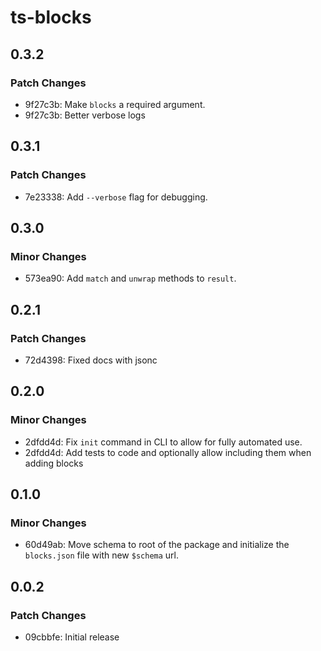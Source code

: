 # ts-blocks

## 0.3.2

### Patch Changes

- 9f27c3b: Make `blocks` a required argument.
- 9f27c3b: Better verbose logs

## 0.3.1

### Patch Changes

- 7e23338: Add `--verbose` flag for debugging.

## 0.3.0

### Minor Changes

- 573ea90: Add `match` and `unwrap` methods to `result`.

## 0.2.1

### Patch Changes

- 72d4398: Fixed docs with jsonc

## 0.2.0

### Minor Changes

- 2dfdd4d: Fix `init` command in CLI to allow for fully automated use.
- 2dfdd4d: Add tests to code and optionally allow including them when adding blocks

## 0.1.0

### Minor Changes

- 60d49ab: Move schema to root of the package and initialize the `blocks.json` file with new `$schema` url.

## 0.0.2

### Patch Changes

- 09cbbfe: Initial release
